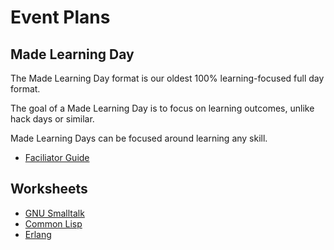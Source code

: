 # Event Plans

## Made Learning Day

The Made Learning Day format is our oldest 100% learning-focused full day format. 

The goal of a Made Learning Day is to focus on learning outcomes, unlike hack days or similar.

Made Learning Days can be focused around learning any skill.

* [Faciliator Guide](./mld/facilitators-guide)

## Worksheets

* [GNU Smalltalk](./mld/gnu-smalltalk)
* [Common Lisp](./mld/common-lisp)
* [Erlang](./mld/erlang)

